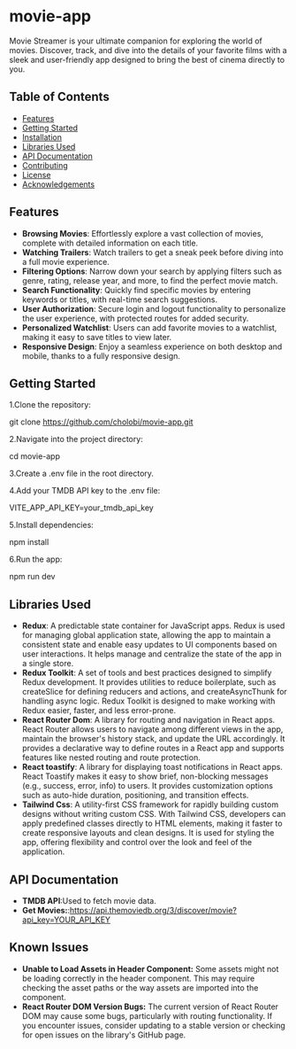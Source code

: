 # movie-app
Movie Streamer is your ultimate companion for exploring the world of movies. Discover, track, and dive into the details of your favorite films with a sleek and user-friendly app designed to bring the best of cinema directly to you.

## Table of Contents
- [Features](#features)
- [Getting Started](#getting-started)
- [Installation](#installation)
- [Libraries Used](#libraries-used)
- [API Documentation](#api-documentation)
- [Contributing](#contributing)
- [License](#license)
- [Acknowledgements](#acknowledgements)

## Features
- **Browsing Movies**: Effortlessly explore a vast collection of movies, complete with detailed information on each title.
- **Watching Trailers**: Watch trailers to get a sneak peek before diving into a full movie experience.
- **Filtering Options**: Narrow down your search by applying filters such as genre, rating, release year, and more, to find the perfect movie match.
- **Search Functionality**: Quickly find specific movies by entering keywords or titles, with real-time search suggestions.
- **User Authorization**: Secure login and logout functionality to personalize the user experience, with protected routes for added security.
- **Personalized Watchlist**: Users can add favorite movies to a watchlist, making it easy to save titles to view later.
- **Responsive Design**: Enjoy a seamless experience on both desktop and mobile, thanks to a fully responsive design.

## Getting Started

1.Clone the repository:
    
   git clone https://github.com/cholobi/movie-app.git
   
2.Navigate into the project directory:

   cd movie-app

3.Create a .env file in the root directory.


4.Add your TMDB API key to the .env file:
 
   VITE_APP_API_KEY=your_tmdb_api_key

5.Install dependencies:

   npm install

6.Run the app:

   npm run dev


## Libraries Used
- **Redux**: A predictable state container for JavaScript apps. Redux is used for managing global application state, allowing the app to maintain a consistent state and enable easy updates to UI components based on user interactions. It helps manage and centralize the state of the app in a single store.
- **Redux Toolkit**: A set of tools and best practices designed to simplify Redux development. It provides utilities to reduce boilerplate, such as createSlice for defining reducers and actions, and createAsyncThunk for handling async logic. Redux Toolkit is designed to make working with Redux easier, faster, and less error-prone.
- **React Router Dom**: A library for routing and navigation in React apps. React Router allows users to navigate among different views in the app, maintain the browser's history stack, and update the URL accordingly. It provides a declarative way to define routes in a React app and supports features like nested routing and route protection.
- **React toastify**: A library for displaying toast notifications in React apps. React Toastify makes it easy to show brief, non-blocking messages (e.g., success, error, info) to users. It provides customization options such as auto-hide duration, positioning, and transition effects.
- **Tailwind Css**: A utility-first CSS framework for rapidly building custom designs without writing custom CSS. With Tailwind CSS, developers can apply predefined classes directly to HTML elements, making it faster to create responsive layouts and clean designs. It is used for styling the app, offering flexibility and control over the look and feel of the application.


## API Documentation
- **TMDB API**:Used to fetch movie data.
- **Get Movies:**:https://api.themoviedb.org/3/discover/movie?api_key=YOUR_API_KEY


## Known Issues
- **Unable to Load Assets in Header Component:** Some assets might not be loading correctly in the header component. This may require checking the asset paths or the way assets are imported into the component.
- **React Router DOM Version Bugs:** The current version of React Router DOM may cause some bugs, particularly with routing functionality. If you encounter issues, consider updating to a stable version or checking for open issues on the library's GitHub page.



